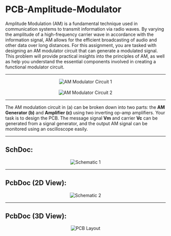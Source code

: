 # PCB-Amplitude-Modulator

Amplitude Modulation (AM) is a fundamental technique used in communication systems to transmit information via radio waves. By varying the amplitude of a high-frequency carrier wave in accordance with the information signal, AM allows for the efficient broadcasting of audio and other data over long distances. For this assignment, you are tasked with designing an AM modulator circuit that can generate a modulated signal. This problem will provide practical insights into the principles of AM, as well as help you understand the essential components involved in creating a functional modulator circuit.

---

<div align="center">
  <img src="https://github.com/user-attachments/assets/95e4f8e6-9137-4774-ab9f-9365bdf2e393" alt="AM Modulator Circuit 1" />
</div>

<br>

<div align="center">
  <img src="https://github.com/user-attachments/assets/47c1b249-98fa-4107-bbc6-b2710ec701d5" alt="AM Modulator Circuit 2" />
</div>

---

The AM modulation circuit in (a) can be broken down into two parts: the **AM Generator (b)** and **Amplifier (c)** using two inverting op-amp amplifiers. Your task is to design the PCB. The message signal **Vm** and carrier **Vc** can be generated from a signal generator, and the output AM signal can be monitored using an oscilloscope easily.

---

## SchDoc:

<div align="center">
  <img src="https://github.com/user-attachments/assets/bed183fd-01a2-41ad-96c0-a70fc1d8e26b" alt="Schematic 1" />
</div>

---

## PcbDoc (2D View):

<div align="center">
  <img src="https://github.com/user-attachments/assets/06b52a16-8a1a-463b-acea-63884caa7bcb" alt="Schematic 2" />
</div>

---

## PcbDoc (3D View):

<div align="center">
  <img src="https://github.com/user-attachments/assets/5beccfbb-5088-47f2-b678-0b125e3a30ab" alt="PCB Layout" />
</div>
